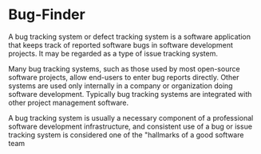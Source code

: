 # Bug-Finder

A bug tracking system or defect tracking system is a software application that keeps track of reported software bugs in software development projects. It may be regarded as a type of issue tracking system.

Many bug tracking systems, such as those used by most open-source software projects, allow end-users to enter bug reports directly. Other systems are used only internally in a company or organization doing software development. Typically bug tracking systems are integrated with other project management software.

A bug tracking system is usually a necessary component of a professional software development infrastructure, and consistent use of a bug or issue tracking system is considered one of the "hallmarks of a good software team
